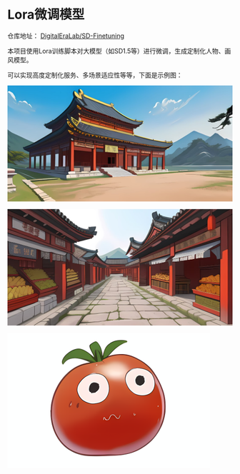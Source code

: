 # Lora微调模型

仓库地址： [DigitalEraLab/SD-Finetuning](https://github.com/DigitalEraLab/SD-Finetuning)

本项目使用Lora训练脚本对大模型（如SD1.5等）进行微调，生成定制化人物、画风模型。

可以实现高度定制化服务、多场景适应性等等，下面是示例图：

![1682489235482](image/README/1682489235482.png)

![1682489230055](image/README/1682489230055.png)

![1682489255460](image/README/1682489255460.png)
